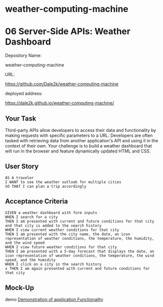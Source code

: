 # weather-computing-machine

# 06 Server-Side APIs: Weather Dashboard


Depository Name:

weather-computing-machine

URL:

https://github.com/Dale2k/weather-computing-machine

deployed address:

https://dale2k.github.io/weather-computing-machine/





## Your Task

Third-party APIs allow developers to access their data and functionality by making requests with specific parameters to a URL. Developers are often tasked with retrieving data from another application's API and using it in the context of their own. Your challenge is to build a weather dashboard that will run in the browser and feature dynamically updated HTML and CSS.

## User Story

```
AS A traveler
I WANT to see the weather outlook for multiple cities
SO THAT I can plan a trip accordingly
```

## Acceptance Criteria

```
GIVEN a weather dashboard with form inputs
WHEN I search for a city
THEN I am presented with current and future conditions for that city and that city is added to the search history
WHEN I view current weather conditions for that city
THEN I am presented with the city name, the date, an icon representation of weather conditions, the temperature, the humidity, and the wind speed
WHEN I view future weather conditions for that city
THEN I am presented with a 5-day forecast that displays the date, an icon representation of weather conditions, the temperature, the wind speed, and the humidity
WHEN I click on a city in the search history
x THEN I am again presented with current and future conditions for that city
```

## Mock-Up

demo
[Demonstration of application Functionality](https://drive.google.com/file/d/1CIdqicGdE5bAdz1cnoExd6Ast9VeSfQA/view)

